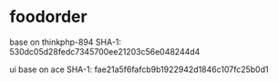foodorder
=========
base on thinkphp-894
SHA-1: 530dc05d28fedc7345700ee21203c56e048244d4

ui base on ace
SHA-1: fae21a5f6fafcb9b1922942d1846c107fc25b0d1